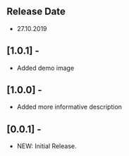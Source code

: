 ## Release Date
* 27.10.2019

## [1.0.1] -
* Added demo image

## [1.0.0] -
* Added more informative description

## [0.0.1] -
* NEW: Initial Release.